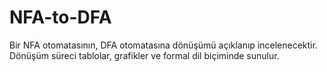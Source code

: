 # NFA-to-DFA

Bir NFA otomatasının, DFA otomatasına dönüşümü açıklanıp incelenecektir. Dönüşüm süreci tablolar, grafikler 
ve formal dil biçiminde sunulur.
